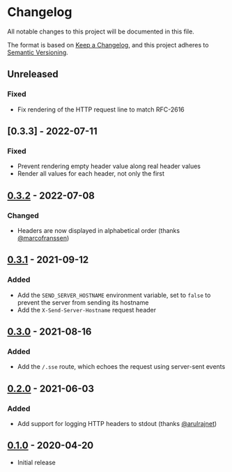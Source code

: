 # Changelog

All notable changes to this project will be documented in this file.

The format is based on [Keep a Changelog], and this project adheres to
[Semantic Versioning].

<!-- references -->

[keep a changelog]: https://keepachangelog.com/en/1.0.0/
[semantic versioning]: https://semver.org/spec/v2.0.0.html

## Unreleased

### Fixed

- Fix rendering of the HTTP request line to match RFC-2616

## [0.3.3] - 2022-07-11

### Fixed

- Prevent rendering empty header value along real header values
- Render all values for each header, not only the first

## [0.3.2] - 2022-07-08

### Changed

- Headers are now displayed in alphabetical order (thanks [@marcofranssen])

## [0.3.1] - 2021-09-12

### Added

- Add the `SEND_SERVER_HOSTNAME` environment variable, set to `false` to prevent the server from sending its hostname
- Add the `X-Send-Server-Hostname` request header

## [0.3.0] - 2021-08-16

### Added

- Add the `/.sse` route, which echoes the request using server-sent events

## [0.2.0] - 2021-06-03

### Added

- Add support for logging HTTP headers to stdout (thanks [@arulrajnet])

## [0.1.0] - 2020-04-20

- Initial release

<!-- references -->

[unreleased]: https://github.com/jmalloc/echo-server
[0.1.0]: https://github.com/jmalloc/echo-server/releases/v0.1.0
[0.2.0]: https://github.com/jmalloc/echo-server/releases/v0.2.0
[0.3.0]: https://github.com/jmalloc/echo-server/releases/v0.3.0
[0.3.1]: https://github.com/jmalloc/echo-server/releases/v0.3.1
[0.3.2]: https://github.com/jmalloc/echo-server/releases/v0.3.2

<!-- outside contributors -->

[@arulrajnet]: https://github.com/arulrajnet
[@marcofranssen]: https://github.com/marcofranssen

<!-- version template
## [0.0.1] - YYYY-MM-DD

### Added
### Changed
### Deprecated
### Removed
### Fixed
### Security
-->
